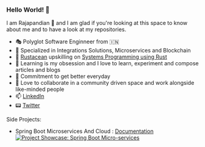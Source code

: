 ### Hello World! 👋

I am Rajapandian 👋 and I am glad if you're looking at this space to know about me and to have a look at my repositories.

- 🎭 Polyglot Software Enginneer from 🇮🇳
- 📶 Specialized in Integrations Solutions, Microservices and Blockchain
- 🔰 [Rustacean](https://www.rustaceans.org) upskilling on [Systems Programming using Rust](https://www.rust-lang.org)
- 📝 Learning is my obsession and I love to learn, experiment and compose articles and blogs
- 🏁 Commitment to get better everyday
- 👐 Love to collaborate in a community driven space and work alongside like-minded people
- 📫 [LinkedIn](https://www.linkedin.com/in/rajapandianc/)
- 📟 [Twitter](https://twitter.com/crpcodes)

Side Projects:

- Spring Boot Microservices And Cloud : [Documentation](https://github.com/crpdev/mssc-oil-service/blob/master/README.md)
    [![Project Showcase: Spring Boot Micro-services](https://i.ibb.co/cTS4WY2/vlcsnap-2020-09-29-07h08m45s824.png)](https://youtu.be/lC-nW6g55z4)
